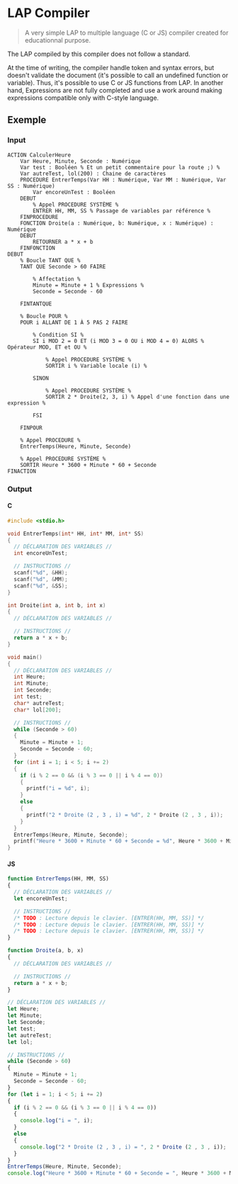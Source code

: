 # LAP Compiler

> A very simple LAP to multiple language (C or JS) compiler created for educationnal purpose.

The LAP compiled by this compiler does not follow a standard.

At the time of writing, the compiler handle token and syntax errors, but doesn't validate the document (it's possible to call an undefined function or variable). Thus, it's possible to use C or JS functions from LAP. In another hand, Expressions are not fully completed and use a work around making expressions compatible only with C-style language.

## Exemple

### Input

```lap
ACTION CalculerHeure
	Var	Heure, Minute, Seconde : Numérique
	Var test : Booléen % Et un petit commentaire pour la route ;) %
	Var autreTest, lol(200) : Chaine de caractères
	PROCEDURE EntrerTemps(Var HH : Numérique, Var MM : Numérique, Var SS : Numérique)
		Var encoreUnTest : Booléen
	DEBUT
		% Appel PROCEDURE SYSTÈME %
		ENTRER HH, MM, SS % Passage de variables par référence %
	FINPROCEDURE
	FONCTION Droite(a : Numérique, b: Numérique, x : Numérique) : Numérique
	DEBUT
		RETOURNER a * x + b
	FINFONCTION
DEBUT
	% Boucle TANT QUE %
	TANT QUE Seconde > 60 FAIRE

		% Affectation %
		Minute = Minute + 1 % Expressions %
		Seconde = Seconde - 60

	FINTANTQUE

	% Boucle POUR %
	POUR i ALLANT DE 1 À 5 PAS 2 FAIRE

		% Condition SI %
		SI i MOD 2 = 0 ET (i MOD 3 = 0 OU i MOD 4 = 0) ALORS % Opérateur MOD, ET et OU %

			% Appel PROCEDURE SYSTÈME %
			SORTIR i % Variable locale (i) %

		SINON

			% Appel PROCEDURE SYSTÈME %
			SORTIR 2 * Droite(2, 3, i) % Appel d'une fonction dans une expression %

		FSI

	FINPOUR

	% Appel PROCEDURE %
	EntrerTemps(Heure, Minute, Seconde)

	% Appel PROCEDURE SYSTÈME %
	SORTIR Heure * 3600 + Minute * 60 + Seconde
FINACTION

```

### Output

#### C

```c
#include <stdio.h>

void EntrerTemps(int* HH, int* MM, int* SS)
{
  // DÉCLARATION DES VARIABLES //
  int encoreUnTest;

  // INSTRUCTIONS //
  scanf("%d", &HH);
  scanf("%d", &MM);
  scanf("%d", &SS);
}

int Droite(int a, int b, int x)
{
  // DÉCLARATION DES VARIABLES //

  // INSTRUCTIONS //
  return a * x + b;
}

void main()
{
  // DÉCLARATION DES VARIABLES //
  int Heure;
  int Minute;
  int Seconde;
  int test;
  char* autreTest;
  char* lol[200];

  // INSTRUCTIONS //
  while (Seconde > 60)
  {
    Minute = Minute + 1;
    Seconde = Seconde - 60;
  }
  for (int i = 1; i < 5; i += 2)
  {
    if (i % 2 == 0 && (i % 3 == 0 || i % 4 == 0))
    {
      printf("i = %d", i);
    }
    else
    {
      printf("2 * Droite (2 , 3 , i) = %d", 2 * Droite (2 , 3 , i));
    }
  }
  EntrerTemps(Heure, Minute, Seconde);
  printf("Heure * 3600 + Minute * 60 + Seconde = %d", Heure * 3600 + Minute * 60 + Seconde);
}
```

#### JS

```js
function EntrerTemps(HH, MM, SS)
{
  // DÉCLARATION DES VARIABLES //
  let encoreUnTest;

  // INSTRUCTIONS //
  /* TODO : Lecture depuis le clavier. [ENTRER(HH, MM, SS)] */
  /* TODO : Lecture depuis le clavier. [ENTRER(HH, MM, SS)] */
  /* TODO : Lecture depuis le clavier. [ENTRER(HH, MM, SS)] */
}

function Droite(a, b, x)
{
  // DÉCLARATION DES VARIABLES //

  // INSTRUCTIONS //
  return a * x + b;
}

// DÉCLARATION DES VARIABLES //
let Heure;
let Minute;
let Seconde;
let test;
let autreTest;
let lol;

// INSTRUCTIONS //
while (Seconde > 60)
{
  Minute = Minute + 1;
  Seconde = Seconde - 60;
}
for (let i = 1; i < 5; i += 2)
{
  if (i % 2 == 0 && (i % 3 == 0 || i % 4 == 0))
  {
    console.log("i = ", i);
  }
  else
  {
    console.log("2 * Droite (2 , 3 , i) = ", 2 * Droite (2 , 3 , i));
  }
}
EntrerTemps(Heure, Minute, Seconde);
console.log("Heure * 3600 + Minute * 60 + Seconde = ", Heure * 3600 + Minute * 60 + Seconde);
```
